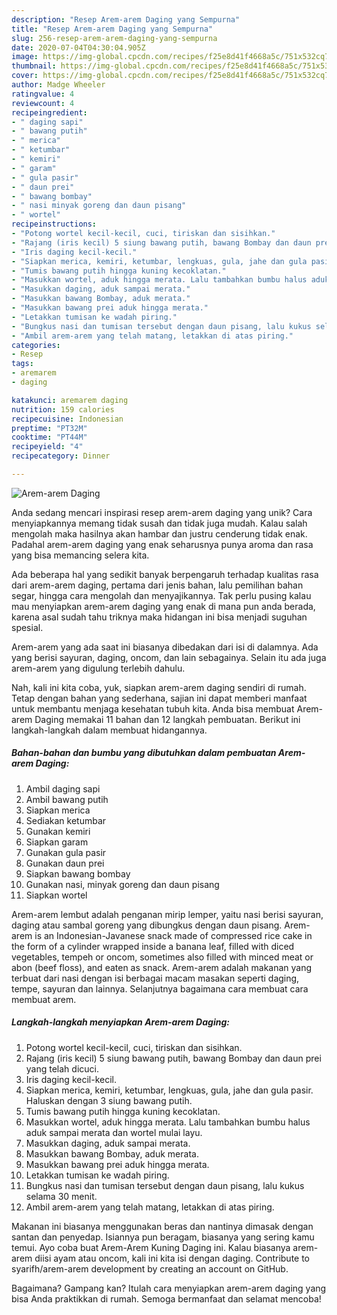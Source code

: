 ```yaml
---
description: "Resep Arem-arem Daging yang Sempurna"
title: "Resep Arem-arem Daging yang Sempurna"
slug: 256-resep-arem-arem-daging-yang-sempurna
date: 2020-07-04T04:30:04.905Z
image: https://img-global.cpcdn.com/recipes/f25e8d41f4668a5c/751x532cq70/arem-arem-daging-foto-resep-utama.jpg
thumbnail: https://img-global.cpcdn.com/recipes/f25e8d41f4668a5c/751x532cq70/arem-arem-daging-foto-resep-utama.jpg
cover: https://img-global.cpcdn.com/recipes/f25e8d41f4668a5c/751x532cq70/arem-arem-daging-foto-resep-utama.jpg
author: Madge Wheeler
ratingvalue: 4
reviewcount: 4
recipeingredient:
- " daging sapi"
- " bawang putih"
- " merica"
- " ketumbar"
- " kemiri"
- " garam"
- " gula pasir"
- " daun prei"
- " bawang bombay"
- " nasi minyak goreng dan daun pisang"
- " wortel"
recipeinstructions:
- "Potong wortel kecil-kecil, cuci, tiriskan dan sisihkan."
- "Rajang (iris kecil) 5 siung bawang putih, bawang Bombay dan daun prei yang telah dicuci."
- "Iris daging kecil-kecil."
- "Siapkan merica, kemiri, ketumbar, lengkuas, gula, jahe dan gula pasir. Haluskan dengan 3 siung bawang putih."
- "Tumis bawang putih hingga kuning kecoklatan."
- "Masukkan wortel, aduk hingga merata. Lalu tambahkan bumbu halus aduk sampai merata dan wortel mulai layu."
- "Masukkan daging, aduk sampai merata."
- "Masukkan bawang Bombay, aduk merata."
- "Masukkan bawang prei aduk hingga merata."
- "Letakkan tumisan ke wadah piring."
- "Bungkus nasi dan tumisan tersebut dengan daun pisang, lalu kukus selama 30 menit."
- "Ambil arem-arem yang telah matang, letakkan di atas piring."
categories:
- Resep
tags:
- aremarem
- daging

katakunci: aremarem daging 
nutrition: 159 calories
recipecuisine: Indonesian
preptime: "PT32M"
cooktime: "PT44M"
recipeyield: "4"
recipecategory: Dinner

---
```



![Arem-arem Daging](https://img-global.cpcdn.com/recipes/f25e8d41f4668a5c/751x532cq70/arem-arem-daging-foto-resep-utama.jpg)

Anda sedang mencari inspirasi resep arem-arem daging yang unik? Cara menyiapkannya memang tidak susah dan tidak juga mudah. Kalau salah mengolah maka hasilnya akan hambar dan justru cenderung tidak enak. Padahal arem-arem daging yang enak seharusnya punya aroma dan rasa yang bisa memancing selera kita.

Ada beberapa hal yang sedikit banyak berpengaruh terhadap kualitas rasa dari arem-arem daging, pertama dari jenis bahan, lalu pemilihan bahan segar, hingga cara mengolah dan menyajikannya. Tak perlu pusing kalau mau menyiapkan arem-arem daging yang enak di mana pun anda berada, karena asal sudah tahu triknya maka hidangan ini bisa menjadi suguhan spesial.

Arem-arem yang ada saat ini biasanya dibedakan dari isi di dalamnya. Ada yang berisi sayuran, daging, oncom, dan lain sebagainya. Selain itu ada juga arem-arem yang digulung terlebih dahulu.


Nah, kali ini kita coba, yuk, siapkan arem-arem daging sendiri di rumah. Tetap dengan bahan yang sederhana, sajian ini dapat memberi manfaat untuk membantu menjaga kesehatan tubuh kita. Anda bisa membuat Arem-arem Daging memakai 11 bahan dan 12 langkah pembuatan. Berikut ini langkah-langkah dalam membuat hidangannya.

<!--inarticleads1-->

##### Bahan-bahan dan bumbu yang dibutuhkan dalam pembuatan Arem-arem Daging:

1. Ambil  daging sapi
1. Ambil  bawang putih
1. Siapkan  merica
1. Sediakan  ketumbar
1. Gunakan  kemiri
1. Siapkan  garam
1. Gunakan  gula pasir
1. Gunakan  daun prei
1. Siapkan  bawang bombay
1. Gunakan  nasi, minyak goreng dan daun pisang
1. Siapkan  wortel


Arem-arem lembut adalah penganan mirip lemper, yaitu nasi berisi sayuran, daging atau sambal goreng yang dibungkus dengan daun pisang. Arem-arem is an Indonesian-Javanese snack made of compressed rice cake in the form of a cylinder wrapped inside a banana leaf, filled with diced vegetables, tempeh or oncom, sometimes also filled with minced meat or abon (beef floss), and eaten as snack. Arem-arem adalah makanan yang terbuat dari nasi dengan isi berbagai macam masakan seperti daging, tempe, sayuran dan lainnya. Selanjutnya bagaimana cara membuat cara membuat arem. 

<!--inarticleads2-->

##### Langkah-langkah menyiapkan Arem-arem Daging:

1. Potong wortel kecil-kecil, cuci, tiriskan dan sisihkan.
1. Rajang (iris kecil) 5 siung bawang putih, bawang Bombay dan daun prei yang telah dicuci.
1. Iris daging kecil-kecil.
1. Siapkan merica, kemiri, ketumbar, lengkuas, gula, jahe dan gula pasir. Haluskan dengan 3 siung bawang putih.
1. Tumis bawang putih hingga kuning kecoklatan.
1. Masukkan wortel, aduk hingga merata. Lalu tambahkan bumbu halus aduk sampai merata dan wortel mulai layu.
1. Masukkan daging, aduk sampai merata.
1. Masukkan bawang Bombay, aduk merata.
1. Masukkan bawang prei aduk hingga merata.
1. Letakkan tumisan ke wadah piring.
1. Bungkus nasi dan tumisan tersebut dengan daun pisang, lalu kukus selama 30 menit.
1. Ambil arem-arem yang telah matang, letakkan di atas piring.


Makanan ini biasanya menggunakan beras dan nantinya dimasak dengan santan dan penyedap. Isiannya pun beragam, biasanya yang sering kamu temui. Ayo coba buat Arem-Arem Kuning Daging ini. Kalau biasanya arem-arem diisi ayam atau oncom, kali ini kita isi dengan daging. Contribute to syarifh/arem-arem development by creating an account on GitHub. 

Bagaimana? Gampang kan? Itulah cara menyiapkan arem-arem daging yang bisa Anda praktikkan di rumah. Semoga bermanfaat dan selamat mencoba!
